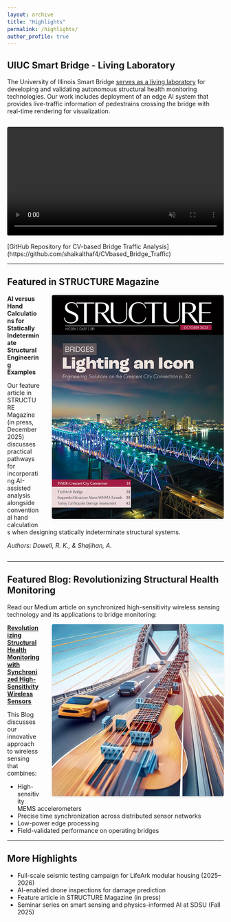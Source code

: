 ```yaml
---
layout: archive
title: "Highlights"
permalink: /highlights/
author_profile: true
---
```


## UIUC Smart Bridge - Living Laboratory

The University of Illinois Smart Bridge [serves as a living laboratory](https://cee.illinois.edu/news/bahl-smart-bridge-showcased-living-laboratory-education-research) for developing and validating autonomous structural health monitoring technologies. Our work includes deployment of an edge AI system that provides live-traffic information of pedestrains crossing the bridge with real-time rendering for visualization.

<video width="100%" style="max-width: 700px; border-radius: 4px; box-shadow: 0 2px 4px rgba(0,0,0,0.1); margin: 1em 0;" autoplay loop muted playsinline>
  <source src="/images/smartbridge.mp4" type="video/mp4">
  Your browser does not support the video tag.
</video>
[GitHub Repository for CV-based Bridge Traffic Analysis](https://github.com/shaikalthaf4/CVbased_Bridge_Traffic)

---

## Featured in STRUCTURE Magazine

<img src="/images/publications/structure.jpg" alt="STRUCTURE Magazine Feature" style="max-width: 400px; float: right; margin-left: 2em; margin-bottom: 1em; border-radius: 4px; box-shadow: 0 2px 4px rgba(0,0,0,0.1);">

**AI versus Hand Calculations for Statically Indeterminate Structural Engineering Examples**

Our feature article in STRUCTURE Magazine (in press, December 2025) discusses practical pathways for incorporating AI-assisted analysis alongside conventional hand calculations when designing statically indeterminate structural systems. 

*Authors: Dowell, R. K., & Shajihan, A.*

<div style="clear: both;"></div>

---

## Featured Blog: Revolutionizing Structural Health Monitoring

Read our Medium article on synchronized high-sensitivity wireless sensing technology and its applications to bridge monitoring:

<img src="/images/publications/symphony.png" alt="Revolutionizing Structural Health Monitoring" style="max-width: 400px; float: right; margin-left: 2em; margin-bottom: 1em; border-radius: 4px; box-shadow: 0 2px 4px rgba(0,0,0,0.1);">

**[Revolutionizing Structural Health Monitoring with Synchronized High-Sensitivity Wireless Sensors](https://medium.com/@shaikalthaf4/revolutionizing-structural-health-monitoring-with-a-synchronized-high-sensitivity-wireless-189553908117)**

This Blog discusses our innovative approach to wireless sensing that combines:
- High-sensitivity MEMS accelerometers
- Precise time synchronization across distributed sensor networks
- Low-power edge processing
- Field-validated performance on operating bridges

---

## More Highlights

- Full-scale seismic testing campaign for LifeArk modular housing (2025–2026)
- AI-enabled drone inspections for damage prediction
- Feature article in STRUCTURE Magazine (in press)
- Seminar series on smart sensing and physics-informed AI at SDSU (Fall 2025)
